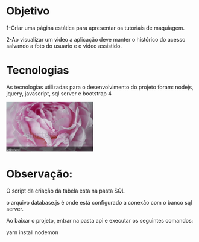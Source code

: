 # Objetivo

1-Criar uma página estática para apresentar os tutoriais de maquiagem.


2-Ao visualizar um video a aplicação deve manter o histórico do acesso salvando a foto do usuario e o video assistido.

# Tecnologias

As tecnologias utilizadas para o desenvolvimento do projeto foram: nodejs, jquery, javascript, sql server  e bootstrap 4

![Aplicação](https://github.com/jessicanevesmachado/-make-up-tutorial/blob/main/Tutorial%20de%20Maquiagem.gif)

# Observação:

O script da criação da tabela esta na pasta SQL

o arquivo database.js é onde está configurado a conexão com o banco sql server.

Ao baixar o projeto, entrar na pasta api e executar os seguintes comandos:

yarn install
nodemon
